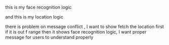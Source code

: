this is my face recognition logic 
<script>
    window.addEventListener("DOMContentLoaded", async () => {
        const video = document.getElementById("video");
        const canvas = document.getElementById("canvas");
        const capturedImage = document.getElementById("capturedImage");
        const EntryTypeInput = document.getElementById("EntryType");
        const statusText = document.getElementById("statusText");
        const videoContainer = document.getElementById("videoContainer");
        const punchInButton = document.getElementById("PunchIn");
        const punchOutButton = document.getElementById("PunchOut");
        const entryType = document.getElementById("Entry").value;

        if (punchInButton) punchInButton.style.display = "none";
        if (punchOutButton) punchOutButton.style.display = "none";

        Swal.fire({
            title: 'Please wait...',
            text: 'Preparing face recognition.',
            allowOutsideClick: false,
            didOpen: () => Swal.showLoading()
        });

        startVideo();

        Promise.all([
            faceapi.nets.tinyFaceDetector.loadFromUri('/TSUISLARS/faceApi'),
            faceapi.nets.faceLandmark68TinyNet.loadFromUri('/TSUISLARS/faceApi'),
            faceapi.nets.faceRecognitionNet.loadFromUri('/TSUISLARS/faceApi')
        ]).then(async () => {
            const dummy = document.createElement("canvas");
            dummy.width = 160; dummy.height = 160;
            await faceapi.detectSingleFace(dummy, new faceapi.TinyFaceDetectorOptions());
            Swal.close();
            initFaceRecognition();
        });

        function startVideo() {
            navigator.mediaDevices.getUserMedia({
                video: {
                    facingMode: "user",
                    width: { ideal: 640 },
                    height: { ideal: 480 }
                }
            })
            .then(stream => {
                video.srcObject = stream;
            })
            .catch(console.error);
        }

        function stopVideo() {
            const stream = video.srcObject;
            if (stream) {
                stream.getTracks().forEach(track => track.stop());
            }
            video.srcObject = null;
        }

    
        function verifyDescriptor(descriptor, faceMatcher, matchMode, baseDescriptor, capturedDescriptor) {
            const match = faceMatcher.findBestMatch(descriptor);

            if (match.label !== userId || match.distance >= 0.35) {
                return { success: false, reason: "No proper match" };
            }

            if (matchMode === "both") {
                const distToBase = faceapi.euclideanDistance(descriptor, baseDescriptor);
                const distToCaptured = faceapi.euclideanDistance(descriptor, capturedDescriptor);

                if (distToBase < 0.35 && distToCaptured < 0.35) {
                    return { success: true };
                } else {
                    return { success: false, reason: "Face not aligned (tilted/poor image)" };
                }
            }

            return { success: true }; // baseOnly mode
        }

        async function initFaceRecognition() {
            const safeUserName = userName.replace(/\s+/g, "%20");
            const timestamp = Date.now();

            const baseImageUrl = `/TSUISLARS/Images/${userId}-${safeUserName}.jpg?t=${timestamp}`;
            const capturedImageUrl = `/TSUISLARS/Images/${userId}-Captured.jpg?t=${timestamp}`;

            let baseDescriptor = null;
            let capturedDescriptor = null;

            try {
                baseDescriptor = await loadDescriptor(baseImageUrl);
                capturedDescriptor = await loadDescriptor(capturedImageUrl);
            } catch (err) {
                console.warn("Error loading descriptors:", err);
            }

            if (!baseDescriptor && !capturedDescriptor) {
                statusText.textContent = "❌ No reference image found. Please upload your image.";
                return;
            }

            let faceMatcher = null;
            let matchMode = "";

            if (baseDescriptor && capturedDescriptor) {
                faceMatcher = new faceapi.FaceMatcher(
                    [new faceapi.LabeledFaceDescriptors(userId, [baseDescriptor, capturedDescriptor])],
                    getThreshold()
                );
                matchMode = "both";
            } else if (baseDescriptor) {
                faceMatcher = new faceapi.FaceMatcher(
                    [new faceapi.LabeledFaceDescriptors(userId, [baseDescriptor])],
                    getThreshold()
                );
                matchMode = "baseOnly";
            } else {
                statusText.textContent = "⚠️ Only captured image found. Please upload your image.";
                return;
            }

            let lastFailureTime = 0;
            function logFailure() {
                const now = Date.now();
                if (now - lastFailureTime < 10000) return;
                lastFailureTime = now;

                fetch("/TSUISLARS/Geo/LogFaceMatchFailure", {
                    method: "POST",
                    headers: { "Content-Type": "application/json" },
                    body: JSON.stringify({ Type: entryType })
                }).catch(err => console.error("Error logging failure:", err));
            }

            let matchFound = false;
            let detectionInterval = null;

            if (detectionInterval) clearInterval(detectionInterval);
            detectionInterval = setInterval(async () => {
                if (matchFound) return;

                const detections = await faceapi
                    .detectAllFaces(video, new faceapi.TinyFaceDetectorOptions({ inputSize: 160, scoreThreshold: 0.5 }))
                    .withFaceLandmarks(true)
                    .withFaceDescriptors();

                if (detections.length === 0) {
                    statusText.textContent = "No face detected";
                    videoContainer.style.borderColor = "gray";
                    return;
                }

                if (detections.length > 1) {
                    statusText.textContent = "❌ Multiple faces detected. Please ensure only one face is visible.";
                    videoContainer.style.borderColor = "red";
                    return;
                }

                const detection = detections[0];
                const result = verifyDescriptor(detection.descriptor, faceMatcher, matchMode, baseDescriptor, capturedDescriptor);

                if (result.success) {
                    onMatchSuccess(detection.descriptor);
                } else {
                    statusText.textContent = "❌ " + result.reason;
                    videoContainer.style.borderColor = "red";
                    logFailure();
                }
            }, 300);

            function onMatchSuccess(descriptor) {
                statusText.textContent = `${userName}, Face matched ✅`;
                matchFound = true;
                window.lastVerifiedDescriptor = descriptor;
                videoContainer.style.borderColor = "green";
                setTimeout(() => showSuccessAndCapture(), 1000);
            }

            function showSuccessAndCapture() {
                const captureCanvas = document.createElement("canvas");
                captureCanvas.width = video.videoWidth;
                captureCanvas.height = video.videoHeight;

                const ctx = captureCanvas.getContext("2d");
                ctx.translate(captureCanvas.width, 0);
                ctx.scale(-1, 1);
                ctx.drawImage(video, 0, 0, captureCanvas.width, captureCanvas.height);

                const imageCaptured = captureCanvas.toDataURL("image/jpeg");
                capturedImage.src = imageCaptured;
                capturedImage.style.display = "block";
                video.style.display = "none";

                if (punchInButton) punchInButton.style.display = "inline-block";
                if (punchOutButton) punchOutButton.style.display = "inline-block";

                window.capturedDataURL = imageCaptured;
            }

            async function loadDescriptor(imageUrl) {
                try {
                    const img = await faceapi.fetchImage(imageUrl);
                    const detection = await faceapi
                        .detectSingleFace(img, new faceapi.TinyFaceDetectorOptions({ inputSize: 160 }))
                        .withFaceLandmarks(true)
                        .withFaceDescriptor();
                    return detection?.descriptor || null;
                } catch {
                    return null;
                }
            }

            function resetToRetry() {
                setTimeout(() => {
                    statusText.textContent = "Please align your face properly.";
                    if (punchInButton) punchInButton.style.display = "none";
                    if (punchOutButton) punchOutButton.style.display = "none";
                    capturedImage.style.display = "none";
                    video.style.display = "block";
                    matchFound = false;
                }, 2000);
            }

        
               window.captureImageAndSubmit = async function (entryType) {
        if (!window.capturedDataURL) {
            alert("❌ No captured face image found.");
            statusText.textContent = "Please try again.";
            return;
        }

       
        const detection = await faceapi
            .detectSingleFace(capturedImage, new faceapi.TinyFaceDetectorOptions({ inputSize: 160 }))
            .withFaceLandmarks(true)
            .withFaceDescriptor();

        if (!detection) {
            statusText.textContent = "❌ No face detected in captured image. Please retry.";
            videoContainer.style.borderColor = "red";
            return resetToRetry();
        }

     
        const result = verifyDescriptor(detection.descriptor, faceMatcher, matchMode, baseDescriptor, capturedDescriptor);

        if (!result.success) {
            statusText.textContent = "❌ " + result.reason;
            videoContainer.style.borderColor = "red";
            return resetToRetry();
        }

     
        statusText.textContent = "✅ Verified! Submitting...";
        EntryTypeInput.value = entryType;

        Swal.fire({
            title: "Please wait...",
            allowOutsideClick: false,
            showConfirmButton: false,
            didOpen: () => Swal.showLoading()
        });

        fetch("/TSUISLARS/Geo/AttendanceData", {
            method: "POST",
            headers: { "Content-Type": "application/json" },
            body: JSON.stringify({ Type: entryType, ImageData: window.capturedDataURL })
        })
        .then(res => res.json())
        .then(data => {
            const now = new Date().toLocaleString();
            if (data.success) {
                statusText.textContent = "";
                Swal.fire("Thank you!", `Attendance Recorded.\nDate & Time: ${now}`, "success")
                    .then(() => {
                        stopVideo();
                        location.reload();
                    });
            } else {
                Swal.fire("Face Verified, But Error!", "Server rejected attendance.", "error")
                    .then(() => {
                        stopVideo();
                        location.reload();
                    });
            }
        })
        .catch(() => {
            Swal.fire("Error!", "Submission failed.", "error");
        });
    };

            function getThreshold() {
                const ua = navigator.userAgent.toLowerCase();
                return ua.includes("android") ? 0.42 : 0.35;
            }
        }
    });
</script>

and this is my location logic 
<script>
    let locationCheckInterval = null;

    async function OnOff() {
        const punchIn = document.getElementById('PunchIn');
        const punchOut = document.getElementById('PunchOut');

       
        if (punchIn) {
            punchIn.disabled = true;
            punchIn.classList.add("disabled");
        }
        if (punchOut) {
            punchOut.disabled = true;
            punchOut.classList.add("disabled");
        }

        try {
            const position = await getCurrentPosition({ enableHighAccuracy: true, timeout: 10000 });
            const lat = roundTo(position.coords.latitude, 6);
            const lon = roundTo(position.coords.longitude, 6);

            const locations = @Html.Raw(Json.Serialize(ViewBag.PolyData));

            let isInsideRadius = false;
            let minDistance = Number.MAX_VALUE;

            locations.forEach((loc) => {
                const allowedRange = parseFloat(loc.range || loc.Range);
                const distance = calculateDistance(
                    lat,
                    lon,
                    loc.latitude || loc.Latitude,
                    loc.longitude || loc.Longitude
                );

                if (distance <= allowedRange) {
                    isInsideRadius = true;
                } else {
                    minDistance = Math.min(minDistance, distance);
                }
            });

            if (isInsideRadius) {
                if (punchIn) {
                    punchIn.disabled = false;
                    punchIn.classList.remove("disabled");
                }
                if (punchOut) {
                    punchOut.disabled = false;
                    punchOut.classList.remove("disabled");
                }
            } else {
                if (punchIn) {
                    punchIn.disabled = true;
                    punchIn.classList.add("disabled");
                }
                if (punchOut) {
                    punchOut.disabled = true;
                    punchOut.classList.add("disabled");
                }

                Swal.fire({
                    icon: "error",
                    title: "Out of Range",
                    text: `You are ${Math.round(minDistance)} meters away from the allowed location!`,
                    showConfirmButton:true,
                    allowOutsideClick:false
                });
            }

        } catch (error) {
            let msg = "Please check your location permission or enable location services.";
            if (error.code === 1) msg = "Permission denied. Please allow location access.";
            if (error.code === 2) msg = "Location unavailable. Please try again.";
            if (error.code === 3) msg = "Location request timed out.";

            Swal.fire({
                icon: "error",
                title: "Error Fetching Location!",
                text: msg,
                confirmButtonText: "OK"
            });

            if (punchIn) {
                punchIn.disabled = true;
                punchIn.classList.add("disabled");
            }
            if (punchOut) {
                punchOut.disabled = true;
                punchOut.classList.add("disabled");
            }
        }
    }

    function getCurrentPosition(options) {
        return new Promise((resolve, reject) => {
            navigator.geolocation.getCurrentPosition(resolve, reject, options);
        });
    }

    function calculateDistance(lat1, lon1, lat2, lon2) {
        const R = 6371000; // meters
        const toRad = angle => (angle * Math.PI) / 180;
        const dLat = toRad(lat2 - lat1);
        const dLon = toRad(lon2 - lon1);

        const a = Math.sin(dLat / 2) ** 2 +
            Math.cos(toRad(lat1)) * Math.cos(toRad(lat2)) *
            Math.sin(dLon / 2) ** 2;

        return R * (2 * Math.atan2(Math.sqrt(a), Math.sqrt(1 - a)));
    }

    function roundTo(num, places) {
        return +(Math.round(num + "e" + places) + "e-" + places);
    }

    window.onload = () => {
        OnOff(); // Initial check
        if (locationCheckInterval) clearInterval(locationCheckInterval);
        // Re-check every 60 seconds
        locationCheckInterval = setInterval(OnOff, 60000);
    };
</script>

there is problem on message conflict , I want to show fetch the location first if it is out f range then it shows face recognition logic, I want proper message for users to understand properly 
